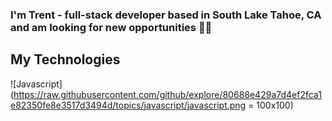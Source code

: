 ### I'm Trent - full-stack developer based in South Lake Tahoe, CA and am looking for new opportunities 👨‍💻

## My Technologies
![Javascript](https://raw.githubusercontent.com/github/explore/80688e429a7d4ef2fca1e82350fe8e3517d3494d/topics/javascript/javascript.png = 100x100)

<!--
**trentarnold/trentarnold** is a ✨ _special_ ✨ repository because its `README.md` (this file) appears on your GitHub profile.

Here are some ideas to get you started:

- 🔭 I’m currently working on ...
- 🌱 I’m currently learning ...
- 👯 I’m looking to collaborate on ...
- 🤔 I’m looking for help with ...
- 💬 Ask me about ...
- 📫 How to reach me: ...
- 😄 Pronouns: ...
- ⚡ Fun fact: ...
-->
